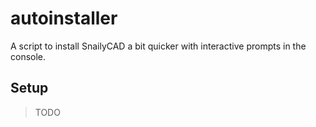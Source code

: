 # autoinstaller

A script to install SnailyCAD a bit quicker with interactive prompts in the console.

## Setup

> TODO
